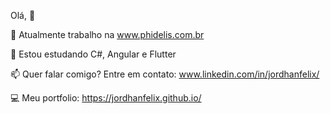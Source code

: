 Olá, 👋

🔭 Atualmente trabalho na www.phidelis.com.br

🌱 Estou estudando C#, Angular e Flutter

📫 Quer falar comigo? Entre em contato: www.linkedin.com/in/jordhanfelix/

💻 Meu portfolio: https://jordhanfelix.github.io/ 
